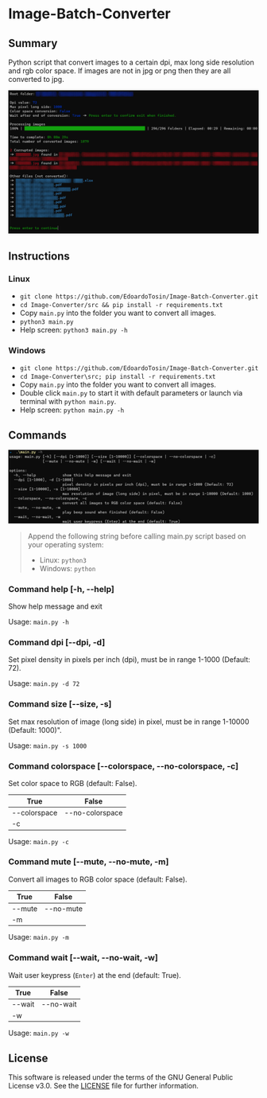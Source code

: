 # Image-Batch-Converter

## Summary

Python script that convert images to a certain dpi, max long side resolution and rgb color space. If images are not in jpg or png then they are all converted to jpg.

![Output](./doc/output.jpg)

## Instructions

### Linux
- `git clone https://github.com/EdoardoTosin/Image-Batch-Converter.git`
- `cd Image-Converter/src && pip install -r requirements.txt`
- Copy `main.py` into the folder you want to convert all images.
- `python3 main.py`
- Help screen: `python3 main.py -h`

### Windows
- `git clone https://github.com/EdoardoTosin/Image-Batch-Converter.git`
- `cd Image-Converter\src; pip install -r requirements.txt`
- Copy `main.py` into the folder you want to convert all images.
- Double click `main.py` to start it with default parameters or launch via terminal with `python main.py`.
- Help screen: `python main.py -h`

## Commands

![Help](./doc/help.jpg)

> Append the following string before calling main.py script based on your operating system:
> - Linux: `python3`
> - Windows: `python`

### Command help [-h, --help]

Show help message and exit

Usage: `main.py -h`

### Command dpi [--dpi, -d]

Set pixel density in pixels per inch (dpi), must be in range 1-1000 (Default: 72).

Usage: `main.py -d 72`

### Command size [--size, -s]

Set max resolution of image (long side) in pixel, must be in range 1-10000 (Default: 1000)".

Usage: `main.py -s 1000`

### Command colorspace [--colorspace, --no-colorspace, -c]

Set color space to RGB (default: False).

| True | False |
| ---  |  ---  |
|--colorspace|--no-colorspace|
|  -c  |       |

Usage: `main.py -c`

### Command mute [--mute, --no-mute, -m]

Convert all images to RGB color space (default: False).

| True | False |
| ---  |  ---  |
|--mute|--no-mute|
|  -m  |       |

Usage: `main.py -m`

### Command wait [--wait, --no-wait, -w]

Wait user keypress (`Enter`) at the end (default: True).

| True | False |
| ---  |  ---  |
|--wait|--no-wait|
|  -w  |       |

Usage: `main.py -w`

## License
This software is released under the terms of the GNU General Public License v3.0. See the [LICENSE](https://github.com/EdoardoTosin/Image-Batch-Converter/tree/main/LICENSE) file for further information.
